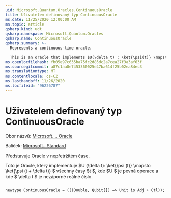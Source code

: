 ```yaml
---
uid: Microsoft.Quantum.Oracles.ContinuousOracle
title: Uživatelem definovaný typ ContinuousOracle
ms.date: 11/25/2020 12:00:00 AM
ms.topic: article
qsharp.kind: udt
qsharp.namespace: Microsoft.Quantum.Oracles
qsharp.name: ContinuousOracle
qsharp.summary: >-
  Represents a continuous-time oracle.

  This is an oracle that implements $U(\delta t) : \ket{\psi(t)} \mapsto \ket{\psi(t + \delta t)}$ for all times $t$, where $U$ is a fixed operation, and where $\delta t$ is a non-negative real number.
ms.openlocfilehash: fb05e97c635ba75fc2d85dc2a7cea27f3a3af63f
ms.sourcegitcommit: a87c1aa8e7453360025e47ba614f25b02ea84ec3
ms.translationtype: MT
ms.contentlocale: cs-CZ
ms.lasthandoff: 11/26/2020
ms.locfileid: "96226787"
---
```

# <a name="continuousoracle-user-defined-type"></a>Uživatelem definovaný typ ContinuousOracle

Obor názvů: [Microsoft.... Oracle](xref:Microsoft.Quantum.Oracles)

Balíček: [Microsoft.. Standard](https://nuget.org/packages/Microsoft.Quantum.Standard)


Představuje Oracle v nepřetržitém čase.

Toto je Oracle, který implementuje $U (\delta t): \ket{\psi (t)} \mapsto \ket{\psi (t + \delta t)} $ všechny časy $t $, kde $U $ je pevná operace a kde $ \delta t $ je nezáporné reálné číslo.

```qsharp

newtype ContinuousOracle = (((Double, Qubit[]) => Unit is Adj + Ctl));
```

